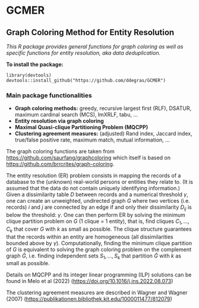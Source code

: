 # GCMER
## Graph Coloring Method for Entity Resolution  

*This R package provides general functions for graph coloring as well as specific functions for entity resolution, aka data deduplication.*  

**To install the package:** 
```
library(devtools)
devtools::install_github("https://github.com/ddegras/GCMER")
```

### Main package functionalities
- **Graph coloring methods:** greedy, recursive largest first (RLF), DSATUR, maximum cardinal search (MCS), lmXRLF, tabu, ...
- **Entity resolution via graph coloring** 
- **Maximal Quasi-clique Partitioning Problem (MQCPP)** 
- **Clustering agreement measures:** (adjusted) Rand index, Jaccard index, true/false positive rate, maximum match, mutual information, ...

The graph coloring functions are taken from <https://github.com/saurfang/graphcoloring> which itself is based on <https://github.com/brrcrites/graph-coloring>.

The entity resolution (ER) problem consists in mapping the records of a database to the (unknown) real-world persons or entities they relate to. (It is assumed that the data do not contain uniquely identifying information.) Given a dissimilarity table $D$ between records and a numerical threshold $\gamma$, one can create an unweighted, undirected graph $G$ where two vertices (i.e. records) $i$ and $j$  are connected by an edge if and only their dissimilarity $D_{ij}$ is below the threshold:  $\gamma$.  One can then perform ER by solving the minimum clique partition problem on $G$ (1 clique = 1 entity), that is, find cliques $C_1, ..., C_k$ that cover $G$ with $k$ as small as possible. The clique structure guarantees that the records within an entity are homogeneous (all dissimilarities bounded above by $\gamma$). Computationally, finding the minimum clique partition of $G$ is equivalent to solving the graph coloring problem on the complement graph $\bar{G}$, i.e. finding independent sets $S_1, ..., S_k$ that partition $\bar{G}$ with $k$ as small as possible.  

Details on MQCPP and its integer linear programming (ILP) solutions can be found in Melo et al (2022) (https://doi.org/10.1016/j.ins.2022.08.073)

The clustering agreement measures are described in Wagner and Wagner (2007) (https://publikationen.bibliothek.kit.edu/1000011477/812079)

